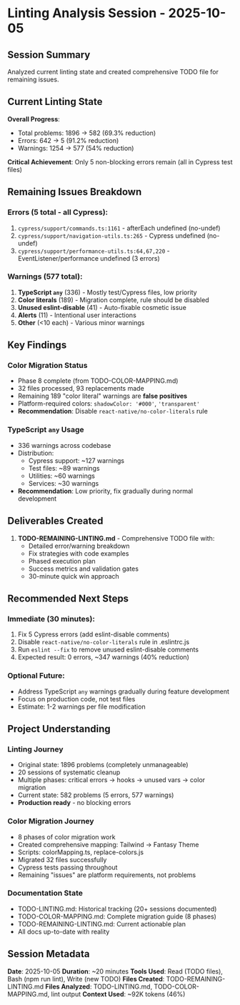 # Linting Analysis Session - 2025-10-05

## Session Summary

Analyzed current linting state and created comprehensive TODO file for remaining issues.

## Current Linting State

**Overall Progress**:

- Total problems: 1896 → 582 (69.3% reduction)
- Errors: 642 → 5 (91.2% reduction)
- Warnings: 1254 → 577 (54% reduction)

**Critical Achievement**: Only 5 non-blocking errors remain (all in Cypress test files)

## Remaining Issues Breakdown

### Errors (5 total - all Cypress):

1. `cypress/support/commands.ts:1161` - afterEach undefined (no-undef)
2. `cypress/support/navigation-utils.ts:265` - Cypress undefined (no-undef)
3. `cypress/support/performance-utils.ts:64,67,220` - EventListener/performance undefined (3 errors)

### Warnings (577 total):

1. **TypeScript `any`** (336) - Mostly test/Cypress files, low priority
2. **Color literals** (189) - Migration complete, rule should be disabled
3. **Unused eslint-disable** (41) - Auto-fixable cosmetic issue
4. **Alerts** (11) - Intentional user interactions
5. **Other** (<10 each) - Various minor warnings

## Key Findings

### Color Migration Status

- Phase 8 complete (from TODO-COLOR-MAPPING.md)
- 32 files processed, 93 replacements made
- Remaining 189 "color literal" warnings are **false positives**
- Platform-required colors: `shadowColor: '#000'`, `'transparent'`
- **Recommendation**: Disable `react-native/no-color-literals` rule

### TypeScript `any` Usage

- 336 warnings across codebase
- Distribution:
  - Cypress support: ~127 warnings
  - Test files: ~89 warnings
  - Utilities: ~60 warnings
  - Services: ~30 warnings
- **Recommendation**: Low priority, fix gradually during normal development

## Deliverables Created

1. **TODO-REMAINING-LINTING.md** - Comprehensive TODO file with:
   - Detailed error/warning breakdown
   - Fix strategies with code examples
   - Phased execution plan
   - Success metrics and validation gates
   - 30-minute quick win approach

## Recommended Next Steps

### Immediate (30 minutes):

1. Fix 5 Cypress errors (add eslint-disable comments)
2. Disable `react-native/no-color-literals` rule in .eslintrc.js
3. Run `eslint --fix` to remove unused eslint-disable comments
4. Expected result: 0 errors, ~347 warnings (40% reduction)

### Optional Future:

- Address TypeScript `any` warnings gradually during feature development
- Focus on production code, not test files
- Estimate: 1-2 warnings per file modification

## Project Understanding

### Linting Journey

- Original state: 1896 problems (completely unmanageable)
- 20 sessions of systematic cleanup
- Multiple phases: critical errors → hooks → unused vars → color migration
- Current state: 582 problems (5 errors, 577 warnings)
- **Production ready** - no blocking errors

### Color Migration Journey

- 8 phases of color migration work
- Created comprehensive mapping: Tailwind → Fantasy Theme
- Scripts: colorMapping.ts, replace-colors.js
- Migrated 32 files successfully
- Cypress tests passing throughout
- Remaining "issues" are platform requirements, not problems

### Documentation State

- TODO-LINTING.md: Historical tracking (20+ sessions documented)
- TODO-COLOR-MAPPING.md: Complete migration guide (8 phases)
- TODO-REMAINING-LINTING.md: Current actionable plan
- All docs up-to-date with reality

## Session Metadata

**Date**: 2025-10-05
**Duration**: ~20 minutes
**Tools Used**: Read (TODO files), Bash (npm run lint), Write (new TODO)
**Files Created**: TODO-REMAINING-LINTING.md
**Files Analyzed**: TODO-LINTING.md, TODO-COLOR-MAPPING.md, lint output
**Context Used**: ~92K tokens (46%)
